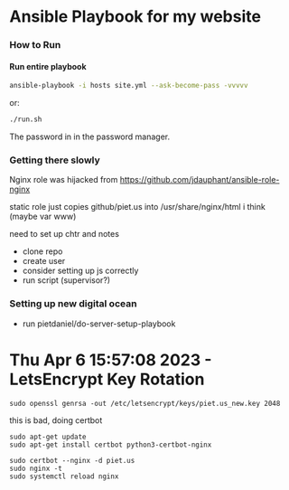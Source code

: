 # Ansible Playbook for my website

### How to Run

#### Run entire playbook

```bash
ansible-playbook -i hosts site.yml --ask-become-pass -vvvvv
```

or:

```bash
./run.sh
```

The password in in the password manager.

### Getting there slowly

Nginx role was hijacked from https://github.com/jdauphant/ansible-role-nginx

static role just copies github/piet.us into /usr/share/nginx/html i think (maybe var www)

need to set up chtr and notes
 - clone repo
 - create user
 - consider setting up js correctly
 - run script (supervisor?)

### Setting up new digital ocean
 - run pietdaniel/do-server-setup-playbook


# Thu Apr  6 15:57:08 2023 - LetsEncrypt Key Rotation

```
sudo openssl genrsa -out /etc/letsencrypt/keys/piet.us_new.key 2048
```

this is bad, doing certbot

```
sudo apt-get update
sudo apt-get install certbot python3-certbot-nginx
```

```
sudo certbot --nginx -d piet.us
sudo nginx -t
sudo systemctl reload nginx
```

